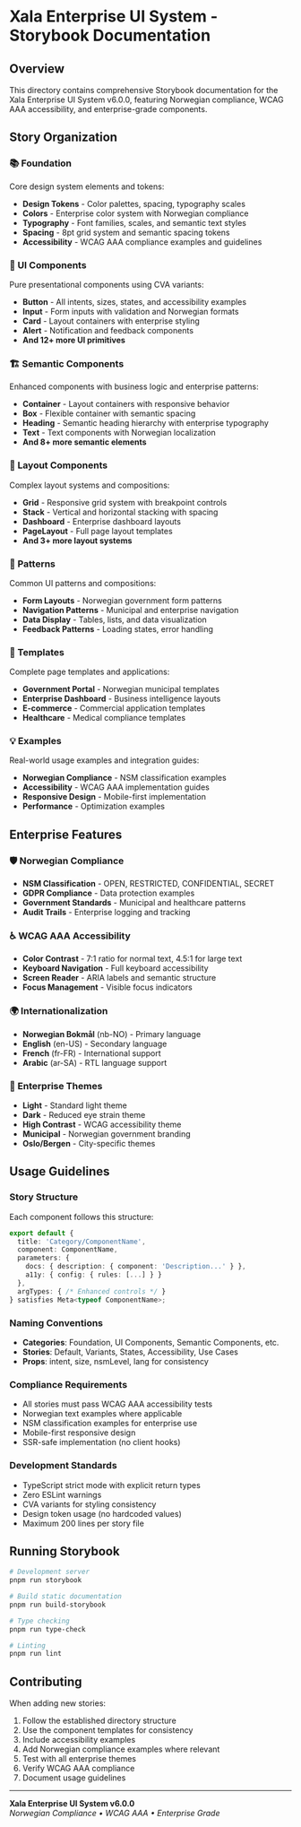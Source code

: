 # Xala Enterprise UI System - Storybook Documentation

## Overview

This directory contains comprehensive Storybook documentation for the Xala Enterprise UI System v6.0.0, featuring Norwegian compliance, WCAG AAA accessibility, and enterprise-grade components.

## Story Organization

### 📚 Foundation
Core design system elements and tokens:
- **Design Tokens** - Color palettes, spacing, typography scales
- **Colors** - Enterprise color system with Norwegian compliance
- **Typography** - Font families, scales, and semantic text styles  
- **Spacing** - 8pt grid system and semantic spacing tokens
- **Accessibility** - WCAG AAA compliance examples and guidelines

### 🎯 UI Components  
Pure presentational components using CVA variants:
- **Button** - All intents, sizes, states, and accessibility examples
- **Input** - Form inputs with validation and Norwegian formats
- **Card** - Layout containers with enterprise styling
- **Alert** - Notification and feedback components
- **And 12+ more UI primitives**

### 🏗️ Semantic Components
Enhanced components with business logic and enterprise patterns:
- **Container** - Layout containers with responsive behavior
- **Box** - Flexible container with semantic spacing
- **Heading** - Semantic heading hierarchy with enterprise typography
- **Text** - Text components with Norwegian localization
- **And 8+ more semantic elements**

### 📐 Layout Components
Complex layout systems and compositions:
- **Grid** - Responsive grid system with breakpoint controls
- **Stack** - Vertical and horizontal stacking with spacing
- **Dashboard** - Enterprise dashboard layouts
- **PageLayout** - Full page layout templates
- **And 3+ more layout systems**

### 🎨 Patterns  
Common UI patterns and compositions:
- **Form Layouts** - Norwegian government form patterns
- **Navigation Patterns** - Municipal and enterprise navigation
- **Data Display** - Tables, lists, and data visualization
- **Feedback Patterns** - Loading states, error handling

### 📄 Templates
Complete page templates and applications:
- **Government Portal** - Norwegian municipal templates
- **Enterprise Dashboard** - Business intelligence layouts
- **E-commerce** - Commercial application templates
- **Healthcare** - Medical compliance templates

### 💡 Examples
Real-world usage examples and integration guides:
- **Norwegian Compliance** - NSM classification examples
- **Accessibility** - WCAG AAA implementation guides
- **Responsive Design** - Mobile-first implementation
- **Performance** - Optimization examples

## Enterprise Features

### 🛡️ Norwegian Compliance
- **NSM Classification** - OPEN, RESTRICTED, CONFIDENTIAL, SECRET
- **GDPR Compliance** - Data protection examples  
- **Government Standards** - Municipal and healthcare patterns
- **Audit Trails** - Enterprise logging and tracking

### ♿ WCAG AAA Accessibility
- **Color Contrast** - 7:1 ratio for normal text, 4.5:1 for large text
- **Keyboard Navigation** - Full keyboard accessibility
- **Screen Reader** - ARIA labels and semantic structure
- **Focus Management** - Visible focus indicators

### 🌍 Internationalization  
- **Norwegian Bokmål** (nb-NO) - Primary language
- **English** (en-US) - Secondary language
- **French** (fr-FR) - International support
- **Arabic** (ar-SA) - RTL language support

### 🎨 Enterprise Themes
- **Light** - Standard light theme
- **Dark** - Reduced eye strain theme
- **High Contrast** - WCAG accessibility theme
- **Municipal** - Norwegian government branding
- **Oslo/Bergen** - City-specific themes

## Usage Guidelines

### Story Structure
Each component follows this structure:
```typescript
export default {
  title: 'Category/ComponentName',
  component: ComponentName,
  parameters: {
    docs: { description: { component: 'Description...' } },
    a11y: { config: { rules: [...] } }
  },
  argTypes: { /* Enhanced controls */ }
} satisfies Meta<typeof ComponentName>;
```

### Naming Conventions
- **Categories**: Foundation, UI Components, Semantic Components, etc.
- **Stories**: Default, Variants, States, Accessibility, Use Cases
- **Props**: intent, size, nsmLevel, lang for consistency

### Compliance Requirements
- All stories must pass WCAG AAA accessibility tests
- Norwegian text examples where applicable
- NSM classification examples for enterprise use
- Mobile-first responsive design
- SSR-safe implementation (no client hooks)

### Development Standards
- TypeScript strict mode with explicit return types
- Zero ESLint warnings
- CVA variants for styling consistency  
- Design token usage (no hardcoded values)
- Maximum 200 lines per story file

## Running Storybook

```bash
# Development server
pnpm run storybook

# Build static documentation
pnpm run build-storybook

# Type checking  
pnpm run type-check

# Linting
pnpm run lint
```

## Contributing

When adding new stories:
1. Follow the established directory structure
2. Use the component templates for consistency
3. Include accessibility examples
4. Add Norwegian compliance examples where relevant
5. Test with all enterprise themes
6. Verify WCAG AAA compliance
7. Document usage guidelines

---

**Xala Enterprise UI System v6.0.0**  
*Norwegian Compliance • WCAG AAA • Enterprise Grade*